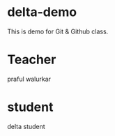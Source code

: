 # delta-demo
This is demo for Git &amp; Github class.

# Teacher
praful walurkar
# student
delta student